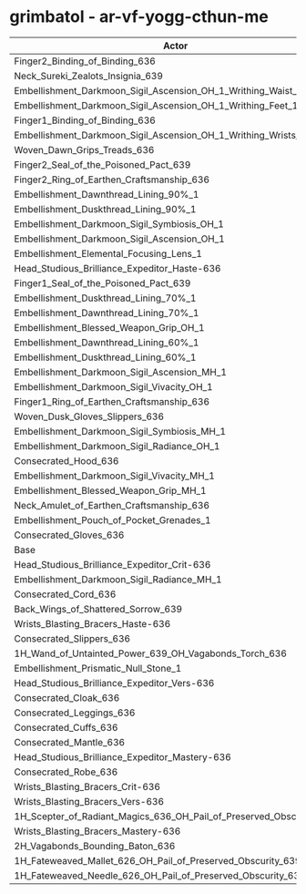 # grimbatol - ar-vf-yogg-cthun-me
| Actor | DPS | Increase |
|---|:---:|:---:|
|Finger2_Binding_of_Binding_636|2075979|1.67%|
|Neck_Sureki_Zealots_Insignia_639|2075769|1.66%|
|Embellishment_Darkmoon_Sigil_Ascension_OH_1_Writhing_Waist_1|2068991|1.33%|
|Embellishment_Darkmoon_Sigil_Ascension_OH_1_Writhing_Feet_1|2068176|1.29%|
|Finger1_Binding_of_Binding_636|2068070|1.28%|
|Embellishment_Darkmoon_Sigil_Ascension_OH_1_Writhing_Wrists_1|2065551|1.16%|
|Woven_Dawn_Grips_Treads_636|2064995|1.13%|
|Finger2_Seal_of_the_Poisoned_Pact_639|2061893|0.98%|
|Finger2_Ring_of_Earthen_Craftsmanship_636|2059858|0.88%|
|Embellishment_Dawnthread_Lining_90%_1|2056319|0.71%|
|Embellishment_Duskthread_Lining_90%_1|2056281|0.71%|
|Embellishment_Darkmoon_Sigil_Symbiosis_OH_1|2054443|0.62%|
|Embellishment_Darkmoon_Sigil_Ascension_OH_1|2054062|0.60%|
|Embellishment_Elemental_Focusing_Lens_1|2053287|0.56%|
|Head_Studious_Brilliance_Expeditor_Haste-636|2052585|0.53%|
|Finger1_Seal_of_the_Poisoned_Pact_639|2051980|0.50%|
|Embellishment_Duskthread_Lining_70%_1|2051692|0.48%|
|Embellishment_Dawnthread_Lining_70%_1|2051457|0.47%|
|Embellishment_Blessed_Weapon_Grip_OH_1|2050985|0.45%|
|Embellishment_Dawnthread_Lining_60%_1|2050636|0.43%|
|Embellishment_Duskthread_Lining_60%_1|2050358|0.42%|
|Embellishment_Darkmoon_Sigil_Ascension_MH_1|2050192|0.41%|
|Embellishment_Darkmoon_Sigil_Vivacity_OH_1|2049958|0.40%|
|Finger1_Ring_of_Earthen_Craftsmanship_636|2049484|0.37%|
|Woven_Dusk_Gloves_Slippers_636|2049180|0.36%|
|Embellishment_Darkmoon_Sigil_Symbiosis_MH_1|2047416|0.27%|
|Embellishment_Darkmoon_Sigil_Radiance_OH_1|2046735|0.24%|
|Consecrated_Hood_636|2046366|0.22%|
|Embellishment_Darkmoon_Sigil_Vivacity_MH_1|2045517|0.18%|
|Embellishment_Blessed_Weapon_Grip_MH_1|2044554|0.13%|
|Neck_Amulet_of_Earthen_Craftsmanship_636|2044026|0.11%|
|Embellishment_Pouch_of_Pocket_Grenades_1|2043561|0.08%|
|Consecrated_Gloves_636|2042248|0.02%|
|Base|2041845|0.00%|
|Head_Studious_Brilliance_Expeditor_Crit-636|2041377|-0.02%|
|Embellishment_Darkmoon_Sigil_Radiance_MH_1|2041019|-0.04%|
|Consecrated_Cord_636|2040911|-0.05%|
|Back_Wings_of_Shattered_Sorrow_639|2040725|-0.05%|
|Wrists_Blasting_Bracers_Haste-636|2040450|-0.07%|
|Consecrated_Slippers_636|2040385|-0.07%|
|1H_Wand_of_Untainted_Power_639_OH_Vagabonds_Torch_636|2039888|-0.10%|
|Embellishment_Prismatic_Null_Stone_1|2039378|-0.12%|
|Head_Studious_Brilliance_Expeditor_Vers-636|2038859|-0.15%|
|Consecrated_Cloak_636|2038529|-0.16%|
|Consecrated_Leggings_636|2038528|-0.16%|
|Consecrated_Cuffs_636|2038250|-0.18%|
|Consecrated_Mantle_636|2038019|-0.19%|
|Head_Studious_Brilliance_Expeditor_Mastery-636|2037766|-0.20%|
|Consecrated_Robe_636|2037442|-0.22%|
|Wrists_Blasting_Bracers_Crit-636|2036223|-0.28%|
|Wrists_Blasting_Bracers_Vers-636|2035298|-0.32%|
|1H_Scepter_of_Radiant_Magics_636_OH_Pail_of_Preserved_Obscurity_639|2034098|-0.38%|
|Wrists_Blasting_Bracers_Mastery-636|2034086|-0.38%|
|2H_Vagabonds_Bounding_Baton_636|2030155|-0.57%|
|1H_Fateweaved_Mallet_626_OH_Pail_of_Preserved_Obscurity_639|2013961|-1.37%|
|1H_Fateweaved_Needle_626_OH_Pail_of_Preserved_Obscurity_639|2012654|-1.43%|
